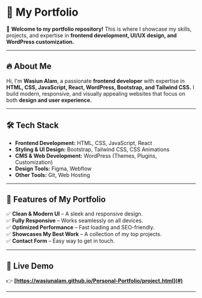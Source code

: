 # 🌟 My Portfolio  

🚀 **Welcome to my portfolio repository!** This is where I showcase my skills, projects, and expertise in **frontend development, UI/UX design, and WordPress customization.**  

---

## 🔥 About Me  
Hi, I'm **Wasiun Alam**, a passionate **frontend developer** with expertise in **HTML, CSS, JavaScript, React, WordPress, Bootstrap, and Tailwind CSS.** I build modern, responsive, and visually appealing websites that focus on both **design and user experience.**  

---

## 🛠️ Tech Stack  
- **Frontend Development:** HTML, CSS, JavaScript, React  
- **Styling & UI Design:** Bootstrap, Tailwind CSS, CSS Animations  
- **CMS & Web Development:** WordPress (Themes, Plugins, Customization)  
- **Design Tools:** Figma, Webflow  
- **Other Tools:** Git, Web Hosting  

---

## 📌 Features of My Portfolio  
✅ **Clean & Modern UI** – A sleek and responsive design.  
✅ **Fully Responsive** – Works seamlessly on all devices.  
✅ **Optimized Performance** – Fast loading and SEO-friendly.  
✅ **Showcases My Best Work** – A collection of my top projects.  
✅ **Contact Form** – Easy way to get in touch.  

---

## 🚀 Live Demo  
👉 **[https://wasiunalam.github.io/Personal-Portfolio/project.html](#)**  

---


